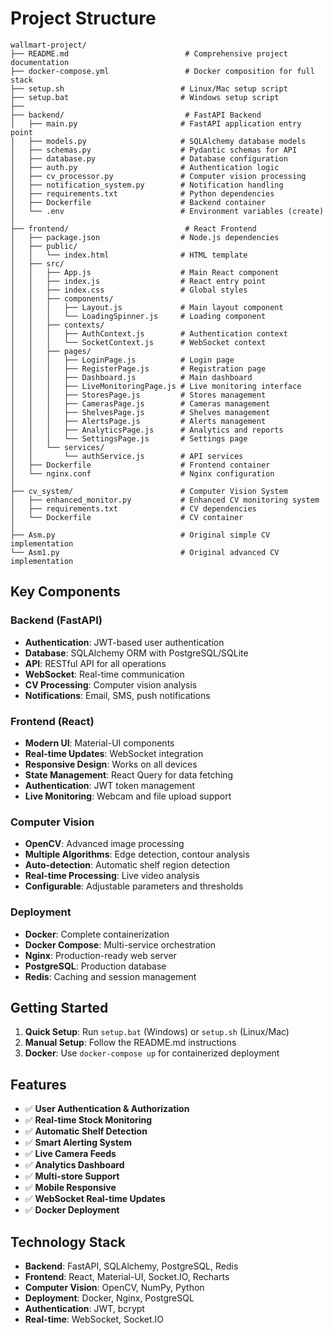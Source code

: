 # Project Structure

```
wallmart-project/
├── README.md                          # Comprehensive project documentation
├── docker-compose.yml                 # Docker composition for full stack
├── setup.sh                          # Linux/Mac setup script
├── setup.bat                         # Windows setup script
├── 
├── backend/                           # FastAPI Backend
│   ├── main.py                       # FastAPI application entry point
│   ├── models.py                     # SQLAlchemy database models
│   ├── schemas.py                    # Pydantic schemas for API
│   ├── database.py                   # Database configuration
│   ├── auth.py                       # Authentication logic
│   ├── cv_processor.py               # Computer vision processing
│   ├── notification_system.py        # Notification handling
│   ├── requirements.txt              # Python dependencies
│   ├── Dockerfile                    # Backend container
│   └── .env                          # Environment variables (create)
│
├── frontend/                          # React Frontend
│   ├── package.json                  # Node.js dependencies
│   ├── public/
│   │   └── index.html                # HTML template
│   ├── src/
│   │   ├── App.js                    # Main React component
│   │   ├── index.js                  # React entry point
│   │   ├── index.css                 # Global styles
│   │   ├── components/
│   │   │   ├── Layout.js             # Main layout component
│   │   │   └── LoadingSpinner.js     # Loading component
│   │   ├── contexts/
│   │   │   ├── AuthContext.js        # Authentication context
│   │   │   └── SocketContext.js      # WebSocket context
│   │   ├── pages/
│   │   │   ├── LoginPage.js          # Login page
│   │   │   ├── RegisterPage.js       # Registration page
│   │   │   ├── Dashboard.js          # Main dashboard
│   │   │   ├── LiveMonitoringPage.js # Live monitoring interface
│   │   │   ├── StoresPage.js         # Stores management
│   │   │   ├── CamerasPage.js        # Cameras management
│   │   │   ├── ShelvesPage.js        # Shelves management
│   │   │   ├── AlertsPage.js         # Alerts management
│   │   │   ├── AnalyticsPage.js      # Analytics and reports
│   │   │   └── SettingsPage.js       # Settings page
│   │   └── services/
│   │       └── authService.js        # API services
│   ├── Dockerfile                    # Frontend container
│   └── nginx.conf                    # Nginx configuration
│
├── cv_system/                        # Computer Vision System
│   ├── enhanced_monitor.py           # Enhanced CV monitoring system
│   ├── requirements.txt              # CV dependencies
│   └── Dockerfile                    # CV container
│
├── Asm.py                            # Original simple CV implementation
└── Asm1.py                           # Original advanced CV implementation
```

## Key Components

### Backend (FastAPI)
- **Authentication**: JWT-based user authentication
- **Database**: SQLAlchemy ORM with PostgreSQL/SQLite
- **API**: RESTful API for all operations
- **WebSocket**: Real-time communication
- **CV Processing**: Computer vision analysis
- **Notifications**: Email, SMS, push notifications

### Frontend (React)
- **Modern UI**: Material-UI components
- **Real-time Updates**: WebSocket integration
- **Responsive Design**: Works on all devices
- **State Management**: React Query for data fetching
- **Authentication**: JWT token management
- **Live Monitoring**: Webcam and file upload support

### Computer Vision
- **OpenCV**: Advanced image processing
- **Multiple Algorithms**: Edge detection, contour analysis
- **Auto-detection**: Automatic shelf region detection
- **Real-time Processing**: Live video analysis
- **Configurable**: Adjustable parameters and thresholds

### Deployment
- **Docker**: Complete containerization
- **Docker Compose**: Multi-service orchestration
- **Nginx**: Production-ready web server
- **PostgreSQL**: Production database
- **Redis**: Caching and session management

## Getting Started

1. **Quick Setup**: Run `setup.bat` (Windows) or `setup.sh` (Linux/Mac)
2. **Manual Setup**: Follow the README.md instructions
3. **Docker**: Use `docker-compose up` for containerized deployment

## Features

- ✅ **User Authentication & Authorization**
- ✅ **Real-time Stock Monitoring**
- ✅ **Automatic Shelf Detection**
- ✅ **Smart Alerting System**
- ✅ **Live Camera Feeds**
- ✅ **Analytics Dashboard**
- ✅ **Multi-store Support**
- ✅ **Mobile Responsive**
- ✅ **WebSocket Real-time Updates**
- ✅ **Docker Deployment**

## Technology Stack

- **Backend**: FastAPI, SQLAlchemy, PostgreSQL, Redis
- **Frontend**: React, Material-UI, Socket.IO, Recharts
- **Computer Vision**: OpenCV, NumPy, Python
- **Deployment**: Docker, Nginx, PostgreSQL
- **Authentication**: JWT, bcrypt
- **Real-time**: WebSocket, Socket.IO
